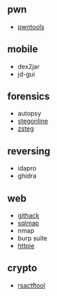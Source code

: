 ## pwn

* [pwntools]()

## mobile

* dex2jar
* jd-gui

## forensics

* autopsy
* [stegonline](https://georgeom.net/StegOnline/upload)
* [zsteg](https://github.com/zed-0xff/zsteg)

## reversing

* idapro
* ghidra

## web

* [githack]()
* [sqlmap]()
* nmap
* burp suite
* [httpie](https://httpie.org)

## crypto

* [rsactftool](https://github.com/Ganapati/RsaCtfTool)
